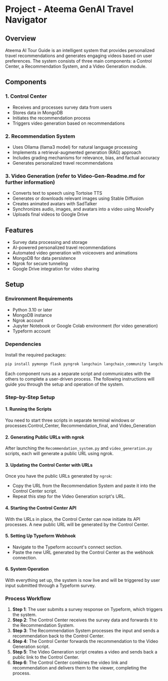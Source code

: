 # Project - Ateema GenAI Travel Navigator

## Overview
Ateema AI Tour Guide is an intelligent system that provides personalized travel recommendations and generates engaging videos based on user preferences. The system consists of three main components: a Control Center, a Recommendation System, and a Video Generation module.

## Components

### 1. Control Center
- Receives and processes survey data from users
- Stores data in MongoDB
- Initiates the recommendation process
- Triggers video generation based on recommendations

### 2. Recommendation System
- Uses Ollama (llama3 model) for natural language processing
- Implements a retrieval-augmented generation (RAG) approach
- Includes grading mechanisms for relevance, bias, and factual accuracy
- Generates personalized travel recommendations

### 3. Video Generation (refer to Video-Gen-Readme.md for further information)
- Converts text to speech using Tortoise TTS
- Generates or downloads relevant images using Stable Diffusion
- Creates animated avatars with SadTalker
- Synchronizes audio, images, and avatars into a video using MoviePy
- Uploads final videos to Google Drive

## Features
- Survey data processing and storage
- AI-powered personalized travel recommendations
- Automated video generation with voiceovers and animations
- MongoDB for data persistence
- Ngrok for secure tunneling
- Google Drive integration for video sharing

## Setup

### Environment Requirements
- Python 3.10 or later
- MongoDB instance
- Ngrok account
- Jupyter Notebook or Google Colab environment (for video generation)
- Typeform account

### Dependencies
Install the required packages:
```bash
pip install pymongo flask pyngrok langchain langchain_community langchain-text-splitters langgraph httpx tiktoken gpt4all chromadb transformers sentence_transformers langchain_huggingface torch sadtalker diffusers requests moviepy Pillow google-auth google-auth-oauthlib google-auth-httplib2 google-api-python-client
```
Each component runs as a separate script and communicates with the others to complete a user-driven process. The following instructions will guide you through the setup and operation of the system.

### Step-by-Step Setup

#### 1. Running the Scripts
You need to start three scripts in separate terminal windows or processes:Control_Center, Recommendation_final, and Video_Generation

#### 2. Generating Public URLs with ngrok
After launching the `Recommendation_system.py` and `video_generation.py` scripts, each will generate a public URL using ngrok.

#### 3. Updating the Control Center with URLs
Once you have the public URLs generated by `ngrok`:
- Copy the URL from the Recommendation System and paste it into the Control Center script.
- Repeat this step for the Video Generation script's URL.

#### 4. Starting the Control Center API
With the URLs in place, the Control Center can now initiate its API processes. A new public URL will be generated by the Control Center.

#### 5. Setting Up Typeform Webhook
- Navigate to the Typeform account's connect section.
- Paste the new URL generated by the Control Center as the webhook connection.

#### 6. System Operation
With everything set up, the system is now live and will be triggered by user input submitted through a Typeform survey.

### Process Workflow
1. **Step 1**: The user submits a survey response on Typeform, which triggers the system.
2. **Step 2**: The Control Center receives the survey data and forwards it to the Recommendation System.
3. **Step 3**: The Recommendation System processes the input and sends a recommendation back to the Control Center.
4. **Step 4**: The Control Center forwards the recommendation to the Video Generation script.
5. **Step 5**: The Video Generation script creates a video and sends back a public link to the Control Center.
6. **Step 6**: The Control Center combines the video link and recommendation and delivers them to the viewer, completing the process.


